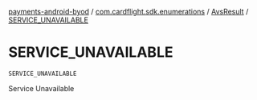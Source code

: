 [payments-android-byod](../../index.md) / [com.cardflight.sdk.enumerations](../index.md) / [AvsResult](index.md) / [SERVICE_UNAVAILABLE](./-s-e-r-v-i-c-e_-u-n-a-v-a-i-l-a-b-l-e.md)

# SERVICE_UNAVAILABLE

`SERVICE_UNAVAILABLE`

Service Unavailable

